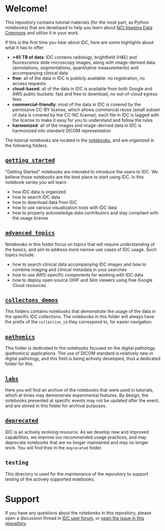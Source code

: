 # Welcome!

This repository contains tutorial materials (for the most part, as Python notebooks) that are developed to help you learn about [NCI Imaging Data Commons](https://imaging.datacommons.cancer.gov) and utilize it in your work.

If this is the first time you hear about IDC, here are some highlights about what it has to offer:
* **>45 TB of data**: IDC contains radiology, brightfield (H&E) and fluorescence slide microscopy images, along with image-derived data (annotations, segmentations, quantitative measurements) and accompanying clinical data
* **free**: all of the data in IDC is publicly available: no registration, no access requests
* **cloud-based**: all of the data in IDC is available from both Google and AWS public buckets: fast and free to download, no out-of-cloud egress fees
* **commercial-friendly**: most of the data in IDC is covered by the permissive CC-BY license, which allows commercial reuse (small subset of data is covered by the CC-NC license); each file in IDC is tagged with the license to make it easy for you to understand and follow the rules
* **harmonized**: all of the images and image-derived data in IDC is harmonized into standard DICOM representation

The tutorial notebooks are located in the [notebooks](https://github.com/ImagingDataCommons/IDC-Tutorials/tree/master/notebooks), and are organized in the following folders.

## [`getting_started`](https://github.com/ImagingDataCommons/IDC-Tutorials/tree/master/notebooks/getting_started)

"Getting Started" notebooks are intended to introduce the users to IDC. We believe those notebooks are the best place to start using IDC. In this notebook series you will learn:
* how IDC data is organized
* how to search IDC data
* how to download data from IDC
* how to use various visualization tools with IDC data
* how to properly acknowledge data contributors and stay compliant with the usage license

## [`advanced_topics`](https://github.com/ImagingDataCommons/IDC-Tutorials/tree/master/notebooks/advanced_topics)

Notebooks in this folder focus on topics that will require understanding of the basics, and aim to address more narrow use cases of IDC usage. Such topics include:
* how to search clinical data accompanying IDC images and how to combine imaging and clinical metadata in your searches
* how to use AWS-specific components for working with IDC data
* how to deploy open source OHIF and Slim viewers using free Google Cloud resources

## [`collectons_demos`](https://github.com/ImagingDataCommons/IDC-Tutorials/tree/master/notebooks/collections_demos)

This folders contains notebooks that demonstrate the usage of the data in the specific IDC collections. The notebooks in this folder will always have the prefix of the `collection_id` they correspond to, for easier navigation.

## [`pathomics`](https://github.com/ImagingDataCommons/IDC-Tutorials/tree/master/notebooks/pathomics)

This folder is dedicated to the notebooks focused on the digital pathology (pathomics) applications. The use of DICOM standard is relatively new in digital pathology, and this field is being actively developed, thus a dedicated folder for this.

## [`labs`](https://github.com/ImagingDataCommons/IDC-Tutorials/tree/master/notebooks/labs)

Here you will find an archive of the notebooks that were used in tutorials, which at times may demonstrate experimental features. By design, the notebooks presented at specific events may not be updated after the event, and are stored in this folder for archival purposes.

## [`deprecated`](https://github.com/ImagingDataCommons/IDC-Tutorials/tree/master/notebooks/deprecated)

IDC is an actively evolving resource. As we develop new and improved capabilities, we improve our recommended usage practices, and may deprecate notebooks that are no longer maintained and may no longer work. You will find thse in the `deprecated` folder.

## `testing`

This directory is used for the maintenance of the repository to support testing of the actively supported notebooks. 

# Support

If you have any questions about the notebooks in this repository, please open a discussion thread in [IDC user forum](https://discourse.canceridc.dev), or [open the issue in this repository](https://github.com/ImagingDataCommons/IDC-Tutorials/issues/new).
